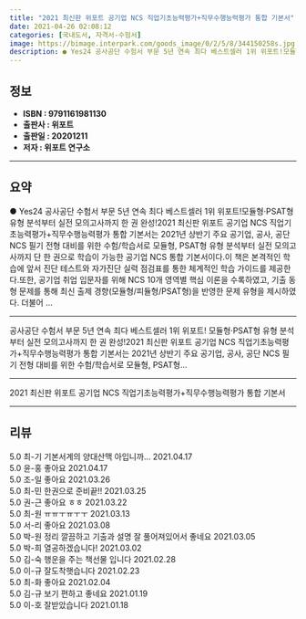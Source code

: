 ```yaml
---
title: "2021 최신판 위포트 공기업 NCS 직업기초능력평가+직무수행능력평가 통합 기본서"
date: 2021-04-26 02:08:12
categories: [국내도서, 자격서-수험서]
image: https://bimage.interpark.com/goods_image/0/2/5/8/344150258s.jpg
description: ● Yes24 공사공단 수험서 부문 5년 연속 최다 베스트셀러 1위 위포트!모듈형·PSAT형 유형 분석부터 실전 모의고사까지 한 권 완성!2021 최신판 위포트 공기업 NCS 직업기초능력평가+직무수행능력평가 통합 기본서는 2021년 상반기 주요 공기업, 공사, 공단 NCS 필기 전형
---
```


## **정보**

- **ISBN : 9791161981130**
- **출판사 : 위포트**
- **출판일 : 20201211**
- **저자 : 위포트 연구소**

------



## **요약**

●  Yes24 공사공단 수험서 부문 5년 연속 최다 베스트셀러 1위 위포트!모듈형·PSAT형 유형 분석부터 실전 모의고사까지 한 권 완성!2021 최신판 위포트 공기업 NCS 직업기초능력평가+직무수행능력평가 통합 기본서는 2021년 상반기 주요 공기업, 공사, 공단 NCS 필기 전형 대비를 위한 수험/학습서로 모듈형, PSAT형 유형 분석부터 실전 모의고사까지 단 한 권으로 학습이 가능한 공기업 NCS 통합 기본서이다.이 책은 본격적인 학습에 앞서 진단 테스트와 자가진단 실력 점검표를 통한 체계적인 학습 가이드를 제공한다.또한, 공기업 취업 입문자를 위해 NCS 10개 영역별 핵심 이론을 수록하였고, 기출 동형 문제를 통해 최신 출제 경향(모듈형/피듈형/PSAT형)을 반영한 문제 유형을 제시하였다. 더불어 ...

------

공사공단 수험서 부문 5년 연속 최다 베스트셀러 1위 위포트!
모듈형·PSAT형 유형 분석부터 실전 모의고사까지 한 권 완성!2021 최신판 위포트 공기업 NCS 직업기초능력평가+직무수행능력평가 통합 기본서는 2021년 상반기 주요 공기업, 공사, 공단 NCS 필기 전형 대비를 위한 수험/학습서로 모듈형, PSAT형... 

------


2021 최신판 위포트 공기업 NCS 직업기초능력평가+직무수행능력평가 통합 기본서 

------


## **리뷰** 

5.0 최-기 기본서계의 양대산맥 아입니까... 2021.04.17 <br/>5.0 윤-홍 좋아요  2021.04.17 <br/>5.0 조-일 좋아요 2021.03.26 <br/>5.0 최-민 한권으로 준비끝!! 2021.03.25 <br/>5.0 권-근 좋아요 ㅎㅎ 2021.03.22 <br/>5.0 최-원 ㅠㅠㅜㅠㅜㅜ 2021.03.13 <br/>5.0 서-리 좋아요 2021.03.08 <br/>5.0 박-원 정리 깔끔하고 기출과 설명 잘 풀어져있어서 좋네요 2021.03.05 <br/>5.0 박-희 열공하겠습니다! 2021.03.02 <br/>5.0 김-숙 행운을 주는 책선물 입니다  2021.02.28 <br/>5.0 이-규 잘도착햇습니다 2021.02.23 <br/>5.0 최-화 좋아요 2021.02.04 <br/>5.0 김-규 보기 편하고 좋네요 2021.01.19 <br/>5.0 이-호 잘받았습니다 2021.01.18 <br/>